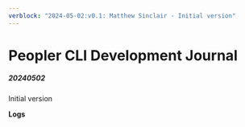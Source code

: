 ```yaml
---
verblock: "2024-05-02:v0.1: Matthew Sinclair - Initial version"
---
```


# Peopler CLI Development Journal

##### 20240502

Initial version

**Logs**


